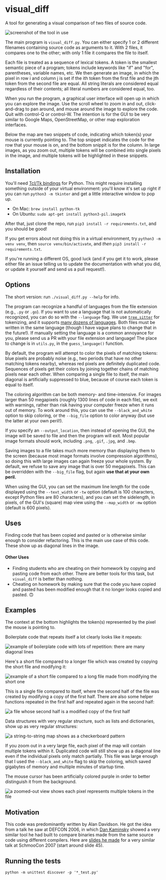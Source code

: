 # visual_diff
A tool for generating a visual comparison of two files of source code.

![screenshot of the tool in use](./screenshots/boilerplate.png)

The main program is `visual_diff.py`. You can either specify 1 or 2 different
filenames containing source code as arguments to it. With 2 files, it compares
one to the other; with only 1 file it compares the file to itself.

Each file is treated as a sequence of lexical tokens. A token is the smallest
semantic piece of a program; tokens include keywords like "if" and "for",
parentheses, variable names, etc. We then generate an image, in which the pixel
in row i and column j is set if the ith token from the first file and the jth
token from the second file are equal. All string literals are considered equal
regardless of their contents; all literal numbers are considered equal, too.

When you run the program, a graphical user interface will open up in which you
can explore the image. Use the scroll wheel to zoom in and out, click-and-drag
to pan around, and mouse around the image to explore the code. Quit with
control-Q or control-W. The intention is for the GUI to be very similar to
Google Maps, OpenStreetMap, or other map exploration interfaces.

Below the map are two snippets of code, indicating which token(s) your mouse is
currently pointing to. The top snippet indicates the code for the row that your
mouse is on, and the bottom snippit is for the column. In large images, as you
zoom out, multiple tokens will be combined into single pixels in the image, and
multiple tokens will be highlighted in these snippets.

## Installation
You'll need [Tcl/Tk bindings](https://docs.python.org/3/library/tkinter.html)
for Python. This might require installing something outside of your virtual
environment: you'll know it's set up right if you can run `python3 -m tkinter`
and get a little interactive window to pop up.

- On Mac: `brew install python-tk`
- On Ubuntu: `sudo apt-get install python3-pil.imagetk`

After that, just clone the repo, run `pip3 install -r requirements.txt`, and
you should be good!

If you get errors about not doing this in a virtual environment, try
`python3 -m venv venv`, then `source venv/bin/activate`, and _then_
`pip3 install -r requirements.txt`.

If you're running a different OS, good luck (and if you get it to work, please
either file an issue telling us to update the documentation with what you did,
or update it yourself and send us a pull request!).

## Options
The short version: run `./visual_diff.py --help` for info.

The program can recognize a handful of languages from the file extension (e.g.,
`.py` or `.go`). If you want to use a language that is not automatically
recognized, you can do so with the `--language` flag. We use
[`tree_sitter`](https://tree-sitter.github.io/tree-sitter/) for tokenizing,
and it supports [many dozens of
languages](https://github.com/tree-sitter/tree-sitter/wiki/List-of-parsers).
Both files must be written in the same language (though I have vague plans to
change that in the future!). If manually setting the language is a common
annoyance for you, please send us a PR with your file extension and language!
The place to change is in `utils.py`, in the `guess_language()` function.

By default, the program will attempt to color the pixels of matching tokens:
blue pixels are probably noise (e.g., two periods that have no other matching
tokens nearby), whereas red pixels are definitely duplicated code. Sequences of
pixels get their colors by joining together chains of matching pixels near each
other. When comparing a single file to itself, the main diagonal is artificially
suppressed to blue, because of course each token is equal to itself.

The coloring algorithm can be both memory- and time-intensive. For images larger
than 50 megapixels (roughly 1300 lines of code in each file), we exit with
warnings, rather than risk having your computer freeze when it runs out of
memory. To work around this, you can use the `--black_and_white` option to skip
coloring, or the `--big_file` option to color anyway (but use the latter at your
own peril!).

If you specify an `--output_location`, then instead of opening the GUI, the
image will be saved to file and then the program will exit. Most popular image
formats should work, including `.png`, `.gif`, `.jpg`, and `.bmp`.

Saving images to a file takes much more memory than displaying them to the
screen (because most image formats involve compression algorithms), so doing
this with large images can again freeze your whole system. By default, we refuse
to save any image that is over 50 megapixels. This can be overridden with the
`--big_file` flag, but again **use that at your own peril.**

When using the GUI, you can set the maximum line length for the code displayed
using the `--text_width` or `-tw` option (default is 100 characters, except
Python files are 80 characters), and you can set the sidelength, in
pixels, of the GUI's (square) map view using the `--map_width` or `-mw` option
(default is 600 pixels).

## Uses
Finding code that has been copied and pasted or is otherwise similar enough to
consider refactoring. This is the main use case of this code. These show up
as diagonal lines in the image.

#### Other Uses
- Finding students who are cheating on their homework by copying and pasting
  code from each other. There are better tools for this task, but `visual_diff`
  is better than nothing.
- Cheating on homework by making sure that the code you have copied and pasted
  has been modified enough that it no longer looks copied and pasted. 🙃

## Examples

The context at the bottom highlights the token(s) represented by the pixel the
mouse is pointing to.

Boilerplate code that repeats itself a lot clearly looks like it repeats:

![example of boilerplate code with lots of repetition: there are many diagonal
lines](./screenshots/grpc-boilerplate.png)

Here's a short file compared to a longer file which was created by copying the
short file and modifying it:

![example of a short file compared to a long file made from modifying the short one](./screenshots/gps.png)

This is a single file compared to itself, where the second half of the file
was created by modifying a copy of the first half. There are also some helper
functions repeated in the first half and repeated again in the second half:

![a file whose second half is a modified copy of the first half](./screenshots/screenshot1.png)

Data structures with very regular structure, such as lists and dictionaries,
show up as very regular structures:

![a string-to-string map shows as a checkerboard pattern](./screenshots/str-dict.png)

If you zoom out in a very large file, each pixel of the map will contain
multiple tokens within it. Duplicated code will still show up as a diagonal
line even if the individual pixels only match partially. This file was large
enough that I used the `--black_and_white` flag to skip the coloring, which
saved gigabytes of memory and multiple minutes of startup time.

The mouse cursor has been artificially colored purple in order to better
distinguish it from the background.

![a zoomed-out view shows each pixel represents multiple tokens in the file](./screenshots/multitoken-matching.png)

## Motivation
This code was predominantly written by Alan Davidson. He got the
idea from a talk he saw at DEFCON 2006, in which [Dan
Kaminsky](https://dankaminsky.com/) showed a very similar tool he had built to
compare binaries made from the same source code using different compilers.
Here are [slides he made](https://www.slideshare.net/slideshow/dmk-shmoo2007/5920322#45)
for a very similar talk at SchmooCon 2007 (start around slide 45).

## Running the tests

`python -m unittest discover -p '*_test.py'`
